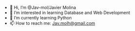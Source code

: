 - 👋 Hi, I’m @Jav-mol/Javier Molina
- 👀 I’m interested in learning Database and Web Development 
- 🌱 I’m currently learning Python
- 📫 How to reach me: Jav.molh@gmail.com

<!---
Jav-mol/Jav-mol is a ✨ special ✨ repository because its `README.md` (this file) appears on your GitHub profile.
You can click the Preview link to take a look at your changes.
--->
